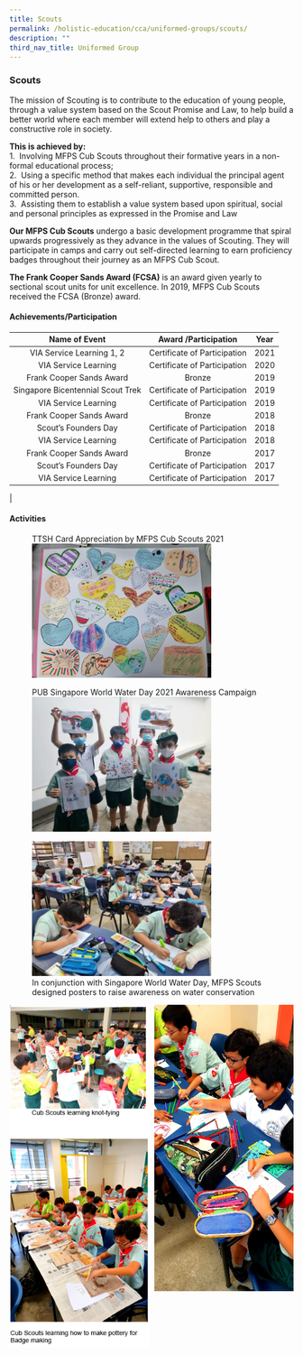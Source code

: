 ```yaml
---
title: Scouts
permalink: /holistic-education/cca/uniformed-groups/scouts/
description: ""
third_nav_title: Uniformed Group
---
```

### **Scouts**
The mission of Scouting is to contribute to the education of young people, through a value system based on the Scout Promise and Law, to help build a better world where each member will extend help to others and play a constructive role in society.

**This is achieved by:**<br>
1.  Involving MFPS Cub Scouts throughout their formative years in a non-formal educational process;<br>
2.  Using a specific method that makes each individual the principal agent of his or her development as a self-reliant, supportive, responsible and committed person.<br>
3.  Assisting them to establish a value system based upon spiritual, social and personal principles as expressed in the Promise and Law

**Our MFPS Cub Scouts** undergo a basic development programme that spiral upwards progressively as they advance in the values of Scouting. They will participate in camps and carry out self-directed learning to earn proficiency badges throughout their journey as an MFPS Cub Scout.

**The Frank Cooper Sands Award (FCSA)** is an award given yearly to sectional scout units for unit excellence. In 2019, MFPS Cub Scouts received the FCSA (Bronze) award.

#### **Achievements/Participation**

| Name of Event  | Award /Participation | Year  |
|:---:|:---:|:---:|
| VIA Service Learning 1, 2 | Certificate of Participation | 2021 |
| VIA Service Learning | Certificate of Participation  | 2020  |
| Frank Cooper Sands Award  | Bronze  | 2019   |
| Singapore Bicentennial Scout Trek | Certificate of Participation | 2019 |
| VIA Service Learning | Certificate of Participation | 2019  |
| Frank Cooper Sands Award | Bronze | 2018 |
| Scout’s Founders Day | Certificate of Participation | 2018 |
| VIA Service Learning | Certificate of Participation | 2018 |
| Frank Cooper Sands Award | Bronze | 2017 |
| Scout’s Founders Day | Certificate of Participation | 2017 |
| VIA Service Learning | Certificate of Participation | 2017  |
|

#### **Activities**

<figure>
<figcaption>TTSH Card Appreciation by MFPS Cub Scouts 2021
 </figcaption>	
<img src="/images/scouts1.jpg" style="width:75%">
</figure>

<figure>
<figcaption>PUB Singapore World Water Day 2021 Awareness Campaign
 </figcaption>	
<img src="/images/scouts2.jpg" style="width:75%">
</figure>

<figure>
<img src="/images/scouts3.jpg" style="width:75%">
<figcaption>In conjunction with Singapore World Water Day, MFPS Scouts designed posters to raise awareness on water conservation
 </figcaption>	
</figure>

<img src="/images/scouts4.png" style="width:49%" align=left>
<img src="/images/scouts5.png" style="width:49%" align=right>